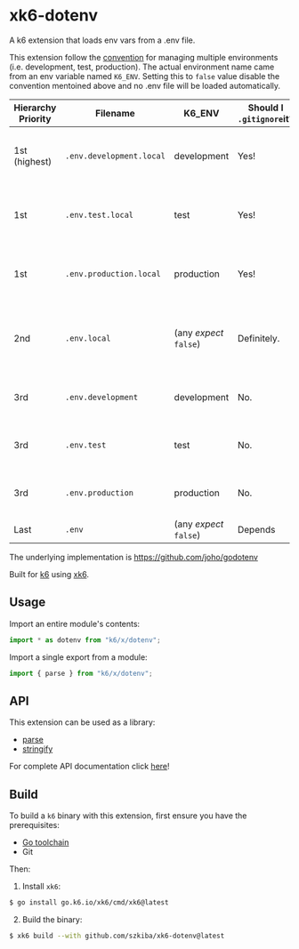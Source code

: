 # xk6-dotenv

A k6 extension that loads env vars from a .env file.

This extension follow the [convention](https://github.com/bkeepers/dotenv#what-other-env-files-can-i-use) for managing multiple environments (i.e. development, test, production). The actual environment name came from an env variable named `K6_ENV`. Setting this to `false` value disable the convention mentoined above and no .env file will be loaded automatically.

| Hierarchy Priority | Filename                 | K6_ENV                 | Should I `.gitignore`it? | Notes                                                        |
| ------------------ | ------------------------ | ---------------------- | ------------------------ | ------------------------------------------------------------ |
| 1st (highest)      | `.env.development.local` | development            | Yes!                     | Local overrides of environment-specific settings.            |
| 1st                | `.env.test.local`        | test                   | Yes!                     | Local overrides of environment-specific settings.            |
| 1st                | `.env.production.local`  | production             | Yes!                     | Local overrides of environment-specific settings.            |
| 2nd                | `.env.local`             | (any _expect_ `false`) | Definitely.              | Local overrides. This file is loaded for all environments _except_ `test`. |
| 3rd                | `.env.development`       | development            | No.                      | Shared environment-specific settings                         |
| 3rd                | `.env.test`              | test                   | No.                      | Shared environment-specific settings                         |
| 3rd                | `.env.production`        | production             | No.                      | Shared environment-specific settings                         |
| Last               | `.env`                   | (any _expect_ `false`) | Depends                  | The Original                                                 |


The underlying implementation is https://github.com/joho/godotenv

Built for [k6](https://go.k6.io/k6) using [xk6](https://github.com/grafana/xk6).

## Usage

Import an entire module's contents:
```JavaScript
import * as dotenv from "k6/x/dotenv";
```

Import a single export from a module:
```JavaScript
import { parse } from "k6/x/dotenv";
```

## API

This extension can be used as a library:

- [parse](docs/README.md#parse)
- [stringify](docs/README.md#stringify)

For complete API documentation click [here](docs/README.md)!

## Build

To build a `k6` binary with this extension, first ensure you have the prerequisites:

- [Go toolchain](https://go101.org/article/go-toolchain.html)
- Git

Then:

1. Install `xk6`:
  ```bash
  $ go install go.k6.io/xk6/cmd/xk6@latest
  ```

2. Build the binary:
  ```bash
  $ xk6 build --with github.com/szkiba/xk6-dotenv@latest
  ```
